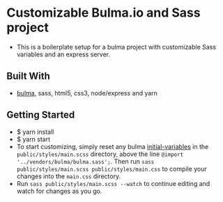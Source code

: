 # Customizable Bulma.io and Sass project
- This is a boilerplate setup for a bulma project with customizable Sass variables and an express server.

## Built With
- [bulma](https://bulma.io/), sass, html5, css3, node/express and yarn

## Getting Started
- $ yarn install
- $ yarn start
- To start customizing, simply reset any bulma [initial-variables](https://bulma.io/documentation/overview/variables/) in the `public/styles/main.scss` directory, above the line `@import '../vendors/bulma/bulma.sass';`. Then run `sass public/styles/main.scss public/styles/main.css` to compile your changes into the `main.css` directory.
- Run `sass public/styles/main.scss --watch` to continue editing and watch for changes as you go.